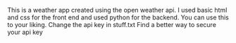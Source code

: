 This is a weather app created using the open weather api.
I used basic html and css for the front end and used python for the backend.
You can use this to your liking. 
Change the api key in stuff.txt 
Find a better way to secure your api key
